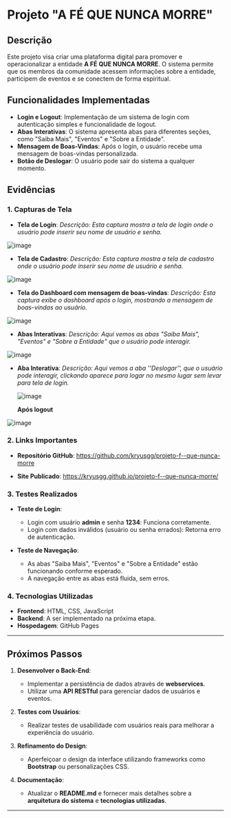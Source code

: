 # Projeto "A FÉ QUE NUNCA MORRE"

## Descrição
Este projeto visa criar uma plataforma digital para promover e operacionalizar a entidade **A FÉ QUE NUNCA MORRE**. 
O sistema permite que os membros da comunidade acessem informações sobre a entidade, participem de eventos e se conectem de forma espiritual.

## Funcionalidades Implementadas

- **Login e Logout**: Implementação de um sistema de login com autenticação simples e funcionalidade de logout.
- **Abas Interativas**: O sistema apresenta abas para diferentes seções, como "Saiba Mais", "Eventos" e "Sobre a Entidade".
- **Mensagem de Boas-Vindas**: Após o login, o usuário recebe uma mensagem de boas-vindas personalizada.
- **Botão de Deslogar**: O usuário pode sair do sistema a qualquer momento.

## Evidências

### 1. **Capturas de Tela**

- **Tela de Login**:
*Descrição: Esta captura mostra a tela de login onde o usuário pode inserir seu nome de usuário e senha.*

![image](https://github.com/user-attachments/assets/d7b2aee8-3b16-428c-9612-207ee08f6902)

  
- **Tela de Cadastro**:
*Descrição: Esta captura mostra a tela de cadastro onde o usuário pode inserir seu nome de usuário e senha.*

![image](https://github.com/user-attachments/assets/88cec6fe-66e5-4c5f-8413-09a2294aaac2)


- **Tela do Dashboard com mensagem de boas-vindas**:
  *Descrição: Esta captura exibe o dashboard após o login, mostrando a mensagem de boas-vindas ao usuário.*


![image](https://github.com/user-attachments/assets/7b7b648e-aba0-4e0d-8ccf-e410a47b1128)


- **Abas Interativas**:
  *Descrição: Aqui vemos as abas "Saiba Mais", "Eventos" e "Sobre a Entidade" que o usuário pode interagir.*

![image](https://github.com/user-attachments/assets/38eefc43-9123-4fea-9aa5-5d484c259d54)

- **Aba Interativa**: *Descrição: Aqui vemos a aba ''Deslogar'', que o usuário pode interagir, clickando aparece para logar no mesmo lugar sem levar para tela de login.*

  ![image](https://github.com/user-attachments/assets/e3894b33-6847-46f2-980e-d1ac8d9e58ad)
  
   **Após logout**

![image](https://github.com/user-attachments/assets/e8789bb8-fcf4-4ba3-b3a8-12f2a75532d4)

### 2. **Links Importantes**

- **Repositório GitHub**: https://github.com/kryusgg/projeto-f--que-nunca-morre


- **Site Publicado**: https://kryusgg.github.io/projeto-f--que-nunca-morre/


### 3. **Testes Realizados**

- **Teste de Login**:
  - Login com usuário **admin** e senha **1234**: Funciona corretamente.
  - Login com dados inválidos (usuário ou senha errados): Retorna erro de autenticação.

- **Teste de Navegação**:
  - As abas "Saiba Mais", "Eventos" e "Sobre a Entidade" estão funcionando conforme esperado.
  - A navegação entre as abas está fluida, sem erros.

### 4. **Tecnologias Utilizadas**
- **Frontend**: HTML, CSS, JavaScript
- **Backend**: A ser implementado na próxima etapa.
- **Hospedagem**: GitHub Pages

---

## Próximos Passos

1. **Desenvolver o Back-End**:
   - Implementar a persistência de dados através de **webservices**.
   - Utilizar uma **API RESTful** para gerenciar dados de usuários e eventos.

2. **Testes com Usuários**:
   - Realizar testes de usabilidade com usuários reais para melhorar a experiência do usuário.

3. **Refinamento do Design**:
   - Aperfeiçoar o design da interface utilizando frameworks como **Bootstrap** ou personalizações CSS.

4. **Documentação**:
   - Atualizar o **README.md** e fornecer mais detalhes sobre a **arquitetura do sistema** e **tecnologias utilizadas**.

---


